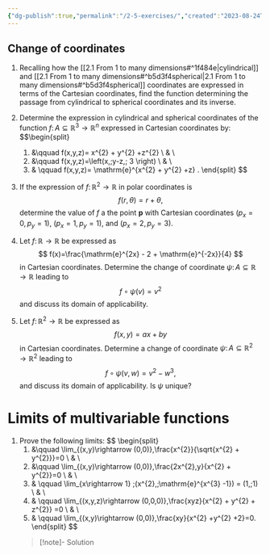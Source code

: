 ```yaml
---
{"dg-publish":true,"permalink":"/2-5-exercises/","created":"2023-08-24T17:05:25.544+02:00","updated":"2023-10-02T16:44:47.662+02:00"}
---
```


## Change of coordinates

1) Recalling how the [[2.1 From 1 to many dimensions#^1f484e\|cylindrical]] and [[2.1 From 1 to many dimensions#^b5d3f4spherical\|2.1 From 1 to many dimensions#^b5d3f4spherical]] coordinates are expressed in terms of the Cartesian coordinates, find the function determining the passage from cylindrical to spherical coordinates and its inverse.  

2) Determine the expression in cylindrical and spherical coordinates of the function $f\colon A\subseteq \mathbb{R}^{3}\rightarrow \mathbb{R}^{n}$ expressed in Cartesian coordinates by:
	$$\begin{split} 
	1) &\qquad  f(x,y,z)= x^{2} + y^{2} +z^{2}  \\ & \\
	2) &\qquad  f(x,y,z)=\left(x,\;y-z,\; 3 \right) \\ & \\
	3) & \qquad f(x,y,z)= \mathrm{e}^{x^{2} + y^{2} +z} . \end{split} 
	$$

3) If the expression of $f\colon\mathbb{R}^{2}\rightarrow \mathbb{R}$ in polar coordinates is
	$$
	f(r,\theta) = r + \theta ,
	$$
	determine the value of $f$ a the point $\mathbf{p}$ with Cartesian coordinates $(p_{x}=0, p_{y}=1)$, $(p_{x}=1,p_{y}=1)$, and $(p_{x}=2,p_{y}=3)$.


4) Let $f\colon\mathbb{R}\rightarrow \mathbb{R}$ be expressed as
	$$ f(x)=\frac{\mathrm{e}^{2x} - 2 + \mathrm{e}^{-2x}}{4} 
	$$
	in Cartesian coordinates. Determine the change of coordinate $\psi\colon A\subseteq \mathbb{R}\rightarrow\mathbb{R}$ leading to
	$$ f\circ\psi(v) = v^{2} $$
	and discuss its domain of applicability.

5) Let $f\colon\mathbb{R}^{2}\rightarrow \mathbb{R}$ be expressed as
	$$ f(x,y)= ax +by $$
	in Cartesian coordinates. Determine a change of coordinate $\psi\colon A\subseteq \mathbb{R}^{2}\rightarrow \mathbb{R}^{2}$ leading to 
	$$ f\circ\psi(v,w)= v^2 - w^{3 },$$
	and discuss its domain of applicability. Is $\psi$ unique?

# Limits of multivariable functions

1) Prove the following limits:
	 $$ \begin{split} 
	 1) &\qquad  \lim_{(x,y)\rightarrow (0,0)}\,\frac{x^{2}}{\sqrt{x^{2} + y^{2}}}=0 \\ & \\
	 2) &\qquad  \lim_{(x,y)\rightarrow (0,0)}\,\frac{2x^{2}\,y}{x^{2} + y^{2}}=0 \\ & \\
	 3) & \qquad \lim_{x\rightarrow 1} \;(x^{2},\;\mathrm{e}^{x^{3} -1}) = (1,\;1) \\ & \\
	 4) & \qquad \lim_{(x,y,z)\rightarrow (0,0,0)}\,\frac{xyz}{x^{2} + y^{2} + z^{2}} =0 \\ & \\
	 5) & \qquad \lim_{(x,y)\rightarrow (0,0)}\,\frac{xy}{x^{2} +y^{2} +2}=0. \end{split}
	 $$
	>[!note]- Solution
	>
